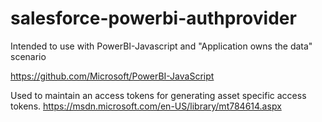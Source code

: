 # salesforce-powerbi-authprovider
Intended to use with PowerBI-Javascript and "Application owns the data" scenario

https://github.com/Microsoft/PowerBI-JavaScript

Used to maintain an access tokens for generating asset specific access tokens.
https://msdn.microsoft.com/en-US/library/mt784614.aspx
